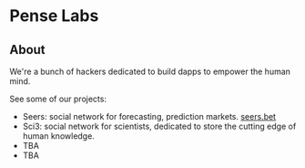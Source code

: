 # Pense Labs

## About

We're a bunch of hackers dedicated to build dapps to empower the human mind.

See some of our projects:

- Seers: social network for forecasting, prediction markets. [seers.bet](http://seers.bet)
- Sci3: social network for scientists, dedicated to store the cutting edge of human knowledge.
- TBA
- TBA

